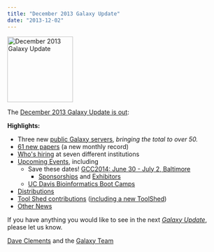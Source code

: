 ```yaml
---
title: "December 2013 Galaxy Update"
date: "2013-12-02"
---
```

<div class='right'><a href='/src/galaxy-updates/2013-11/index.md'><img src="/src/images/logos/GalaxyUpdate200.png" alt="December 2013 Galaxy Update" width=150 /></a></div>

The [December 2013 Galaxy Update is out](/src/galaxy-updates/2013-12/index.md):

**Highlights:**
* Three new [public Galaxy servers](/src/galaxy-updates/2013-12/index.md#50-public-servers), *bringing the total to over 50.* 
* [61 new papers](/src/galaxy-updates/2013-12/index.md#new-papers) (a new monthly record)
* [Who's hiring](/src/galaxy-updates/2013-12/index.md#whos-hiring) at seven different institutions
* [Upcoming Events](/src/galaxy-updates/2013-12/index.md#events), including
  * Save these dates! [GCC2014: June 30 - July 2, Baltimore](/src/galaxy-updates/2013-12/index.md#gcc2014-june-30---july-2-baltimore)
    * [Sponsorships](/src/galaxy-updates/2013-12/index.md#sponsorships) and [Exhibitors](/src/galaxy-updates/2013-12/index.md#exhibitors) 
  * [UC Davis Bioinformatics Boot Camps](/src/galaxy-updates/2013-12/index.md#uc-davis-bioinformatics-boot-camps)
* [Distributions](/src/galaxy-updates/2013-12/index.md#galaxy-distributions)
* [Tool Shed contributions](/src/galaxy-updates/2013-12/index.md#toolshed-contributions) ([including a new ToolShed](/src/galaxy-updates/2013-12/index.md#new-public-toolsheds))
* [Other News](/src/galaxy-updates/2013-12/index.md#other-news)

If you have anything you would like to see in the next *[Galaxy Update](/src/galaxy-updates/index.md)*, please let us know.

[Dave Clements](/src/people/dave-clements/index.md) and the [Galaxy Team](/src/galaxy-team/index.md)
